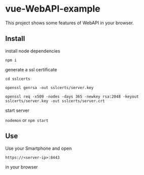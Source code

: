 # vue-WebAPI-example
This project shows some features of WebAPI in your browser.

## Install 

install node dependencies

`npm i`

generate a ssl certificate

`cd sslcerts`

`openssl genrsa -out sslcerts/server.key`

`openssl req -x509 -nodes -days 365 -newkey rsa:2048 -keyout sslcerts/server.key -out sslcerts/server.crt`

start server

`nodemon` or `npm start`

## Use

Use your Smartphone and open 

`https://<server-ip>:8443`

in your browser


